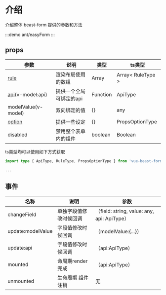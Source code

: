 # 介绍

介绍整体 beast-form 提供的参数和方法

:::demo 
ant/easyForm
:::


## props

| 参数                         | 说明                    | 类型     | ts类型            |
| ---------------------------- | ----------------------- | -------- | ----------------- |
| [rule](./rule.md)            | 渲染布局使用的数组      | Array    | Array< RuleType > |
| [api](./api.md)(v-model:api) | 提供一个全局可绑定的api | Function | ApiType           |
| modelValue(v-model)          | 双向绑定的值            | {}       | any               |
| [option](./option.md)        | 提供一些设定            | {}       | PropsOptionType   |
| disabled                     | 禁用整个表单内的组件    | boolean  | Boolean           |

ts类型均可以使用如下方式获取

```ts
import type { ApiType, RuleType, PropsOptionType } from 'vue-beast-form'

...
```


## 事件

| 名称              | 说明                   | 参数                                        |
| ----------------- | ---------------------- | ------------------------------------------- |
| changeField       | 单独字段值修改时候回调 | （field: string, value: any, api: ApiType） |
| update:modelValue | 字段值修改时候回调     | （modelValue:{...}）                        |
| update:api        | 字段值修改时候回调     | （api:ApiType）                             |
| mounted           | 命周期render完成       | （api:ApiType）                             |
| unmounted         | 生命周期 组件注销      | 无                                          |